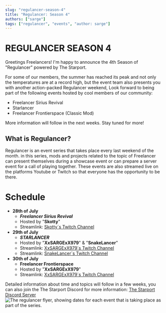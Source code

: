 ```yaml
---
slug: "regulancer-season-4"
title: "Regulancer: Season 4"
authors: ["sarge"]
tags: ["regulancer", "events", "author: sarge"]
---
```


# REGULANCER SEASON 4

Greetings Freelancers!
I'm happy to announce the 4th Season of "Regulancer" powered by The Starport. 

For some of our members, the summer has reached its peak and not only the temperatures are at a record high, but the event team also presents you with another action-packed Regulancer weekend, Look forward to being part of the following events hosted by cool members of our community:

- Freelancer Sirius Revival
- Starlancer
- Freelancer Frontierspace (Classic Mod)

More information will follow in the next weeks. Stay tuned for more!

## What is Regulancer?
  
Regulancer is an event series that takes place every last weekend of the month. in this series, mods and projects related to the topic of Freelancer can present themselves during a showcase event or can prepare a server event for a call of playing together. These events are also streamed live on the platforms Youtube or Twitch so that everyone has the opportunity to be there.

# Schedule

 - **28th of July**
   - ***Freelancer Sirius Revival***
   - Hosted by "**Skotty**"
   - Streamlink: [Skotty´s Twitch Channel](https://www.twitch.tv/skotty__)
 - **29th of July**
   - ***STARLANCER***
   - Hosted by "**XxSARGExX979**" & "**SnakeLancer**"
   - Streamlink: [XxSARGExX979´s Twitch Channel](https://www.twitch.tv/dedarkstar)
   - Streamlink: [SnakeLancer´s Twitch Channel](https://www.twitch.tv/snakelancerhaven)
 - **30th of July**
   - **Freelancer Frontierspace** 
   - Hosted by "**XxSARGExX979**"
   - Streamlink: [XxSARGExX979´s Twitch Channel](https://www.twitch.tv/dedarkstar)

Detailed information about time and topics will follow in a few weeks, you can also join the The Starport Discord for more information: [The Starport Discord Server](https://discord.com/invite/c6wtsBk)
![The regulancer flyer, showing dates for each event that is taking place as part of the series.](./regulancer-s4-flyer.png)
